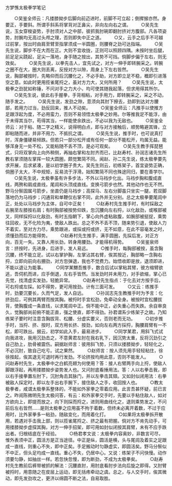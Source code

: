 方梦憔太极拳学笔记

　　○吴鉴全师云：凡搂膝拗步后脚向前迈进时，前脚不可立起；倒撵猴亦然。身要正，手要斜。所谓手斜系将掌背对正鼻尖，非向左向右之谓。
　　○吴先生说，玉女穿梭姿势，手肘须对人之中部，彼抓我肘碗即翻肘挤对方腹部。凡各项姿势，肘腕均无高过头颅之理，否则即失中正之道。
　　○又，云手之后手不可越过前掌，按出时由肩至臂至指掌须成一半圆圈，则腰脊之劲可达指端。
　　○吴先生说，脚步不在大而在正。大则不宜收拢，正则可以照顾四隅。未按时坐后腿，前足足尖跷起，足尖一落地，身手随之按出，其势不可挡。倘脚步偏于左右，则无效矣。
　　○吴先生说，以拳先击人，宜先试之，对方一伸手即转腕采之。转腕之圈不在大，圈大则丢离，反授对方以隙，周身上下左右皆然。
　　○吴先生说，胸部被按时，先略仰而后沉腰化之，不必手助，对方即立足不稳，概即引进落空之意。如此时更用揽雀尾捋之，虽对方力大，又何所用？
　　○吴先生说，太极拳之劲犹如称锤，不问对手之力大小，均可使其随我起落，但求用得其所尔。
　　○吴先生说，彼此右手握拳，手背相粘，对手用力，即转腕采之，采之不动，随手发之。
　　○吴先生说，发劲之隙，意须向其肘下擦去，劲即到达对方腰部，若用力过当，劲反回来，推人不动矣。
　　○吴鉴全师云：凡推手以使推方足跟浮起为度，不必用蛮力，否则不易领悟太极拳之妙用。尔等推我足不能浮，由于未得其当尔，苟得其当，一样能使余跌出，不必以我为无敌也。
　　○吴鉴全师云：对于粘、随二字之精义，说得明白点，即与对方接触后，顺势略避其锋，立即粘随而进，并非不用力、不抵抗之谓。
　　○吴先生说，推手时，也可说真打时，浑身僵硬易倾跌。但若只一部分松开或有任何一部分不能松开，均属无益。能够浑身无一处不松，又能粘随不丢不顶，是必可观矣。
　　○吴先生教手挥琵琶式，只将双掌向上向外稍侧，再抽右掌和左肘齐而已，比赵寿村、孙润志诸先生所教右掌须随左掌挥一较大圆圈，颇觉繁简不同。闻赵、孙二先生说，练太极拳要先求开展，后求紧凑，是以初学圈子贵大。吴先生则云，初练架子，首宜姿势正确，倘圈子太大，不中规矩，反易流于浮滑。始知繁简不同也殊途同归，要在善学尔。
　　○吴先生说，太极拳虽有许多步法，不外以马裆步化出。马裆步胸和腹成直线，两胯和肩成直线，尾闾和头顶成直线。变换弓箭步也然。其他动作也无不然。野马分鬃固属弓箭步，坐直仍是马裆步；高探马、左右分脚虽只坐实一腿，若双脚落地仍为马裆步；闪通背和单鞭仅右掌不同，此外并无分别。总之太极拳要尾闾中正，处处以马裆步为主体，自可中正矣！
　　○赵寿村先生推手时，有时採敌之右腕至左膝按右肩；有时胸部被按势仰跌，忽沉腰向左右捋，以化敌劲，或喉部被叉，同样採捋以化敌劲，有时五指朝下，掌心向外虚粘敌腹，如腕部被挺捉，乘势往回收，无不化险为夷，使敌人跌出。总之不外不丢不顶，随来势引退，使敌人力不着实，至对方力尽，乘势跟进，或採或捋或挤，无不如意，在此不容毫发之时，须懂劲而后方能得势。
　　○赵寿村先生推手，满手圆圈，先採后发，对正方向，百无一失。又靠人用长劲，转身用腰劲。才能得机得势。
　　○吴鉴泉师言：挤按时，先进身，后进手，发人易远。
　　○推手时，每胸部被按，虽含胸沉腰，终不能立足。试以右掌护胸，左掌沾其右臂，俟其按近，胸部略一含胸右捋，立即向前向右掤劲，对方忽弹退，我也不觉费力。始悟收即是放，退须即进，不能以退让为能事。
　　○同学某嬲吾推手，数合后试以掌粘其臂，彼方缩臂欲逃，吾伺机而进，应手倒退，左右手皆然。当发劲时并未用力，对手欲缩，掌心已先觉，找清虚实发劲，轻脆异常。
　　○赵寿村先生指点：于化去对方按手后，可右捋或左採。如不得势，更可用按劲。计有三面可发。
　　○又云：练推手时，劲要沉要长，久而气足，发人自远。
　　○孙润志先生教推手时为予言：化挤劲后，可挒其两臂而按其胸。被捋时手宜松劲，免牵动全身。被按时宜松腰拔背，使胸腹成一条直线，以求尾闾中正。倘不能中正，必失重心而失跌。余自审良久，觉胸部尚前俯不能正直，强之使直，即不得劲。孙君谓系少练架子之故。乃知练架子要时时注意含胸拔背、松腰、分虚实要义，否则老而无功。
　　○初步推手时，当捋、挤、按时，双方用长挤、按劲，如向左右两方採捋，胸腰肩臂有一不松，即可跌出。据云，初学如此入手，最易进步。
　　○同学某君，用斜飞式试向我进攻，我用沉劲击之，不意黄君左肘在我右乳下，因沉势太重，反将沉劲引之自己肋上，肋骨被震伤。嗣据赵师言：彼用斜飞势，只须以搂膝拗步，轻轻化之，不必沉肘，致自己吃亏。试之果然。
　　○赵师言：按人须先用手轻轻粘住，徐徐按起，俟其退无可退时再行发劲。不论挤按均用此意，否则不能发人。
　　○问赵寿村先生，太极拳中之白鹤亮翅为何使用？答：接人右臂两手向上捋，使敌人脚跟浮起，再用搂膝拗步姿势发人也。又问肘底看捶用法。答：人以右拳击我，即以右手接拳置左肘下，沉肘角击其脉门，并以左拳击其頦。又如封似闭用法：右拳被敌人採定时，即以左手出右手腕下，接住敌人之手，收回按人也。
　　○教太极拳者，咸谓太极拳系整体的，不能如外家拳之零着应用。此言吾甚怀疑，前已言之。昨阅陈微明先生太极问答，有云：和外家拳交手时，先要以手粘住敌人，如对方欲向上，即提而放之，向下则採而捋之，进则用曲线化之，退则乘势发之，不问前后左右皆然......是则太极拳之应用虽不拘于着数，但终未必离开着数，不过于应用时，比外家拳多一粘劲，随敌变化，而用着化打。
　　○如果将太极拳拆开散用，若遇对手击我上部，则以揽雀尾捋之、挤之最有把握。倘对方不肯先动手，可用搂膝拗步虚探其胸，对方一伸手招架，即可用如封似闭按其肩臂，未有不应手跌出者。归根结底在于经验。
　　○杨君孝文说：太极拳内容奥妙，非数言可尽，惟外表须中正，圆活方是正当途径。中正是纵，圆活是横，头与尾闾及着实之足跟成一直线，则重心不失，即中正矣。手足搬动时匀静虚实，即圆活矣。野马分鬃似不中正，但头足均成一直线。重心不失，仍居中心。又说：练架子不问快慢。动作须要匀静，如抽丝一样。若忽快忽慢，即为断劲，不成为太极拳矣。
　　○赵寿村先生教前后裤带被抓的解法：沉腰直肘，用肘底看肘步法向后旋之即得。又肘臂被捋时，用意随之在皮层上运动，即无括疼牵动之虞。总之，与人交手时，俟其微动，即先发劲攻之，更济以绵圆不断之法，自易取胜。

